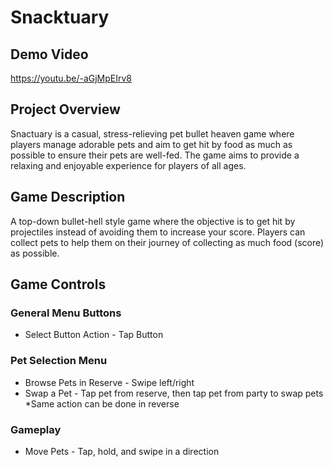 # Snacktuary
## Demo Video
https://youtu.be/-aGjMpEIrv8 
## Project Overview
Snactuary is a casual, stress-relieving pet bullet heaven game where players manage adorable pets and aim to get hit by food as much as possible to ensure their pets are well-fed. The game aims to provide a relaxing and enjoyable experience for players of all ages.
## Game Description
A top-down bullet-hell style game where the objective is to get hit by projectiles instead of avoiding them to increase your score. Players can collect pets to help them on their journey of collecting as much food (score) as possible.
## Game Controls
### General Menu Buttons
- Select Button Action - Tap Button
### Pet Selection Menu
- Browse Pets in Reserve - Swipe left/right
- Swap a Pet - Tap pet from reserve, then tap pet from party to swap pets *Same action can be done in reverse
### Gameplay
- Move Pets - Tap, hold, and swipe in a direction

